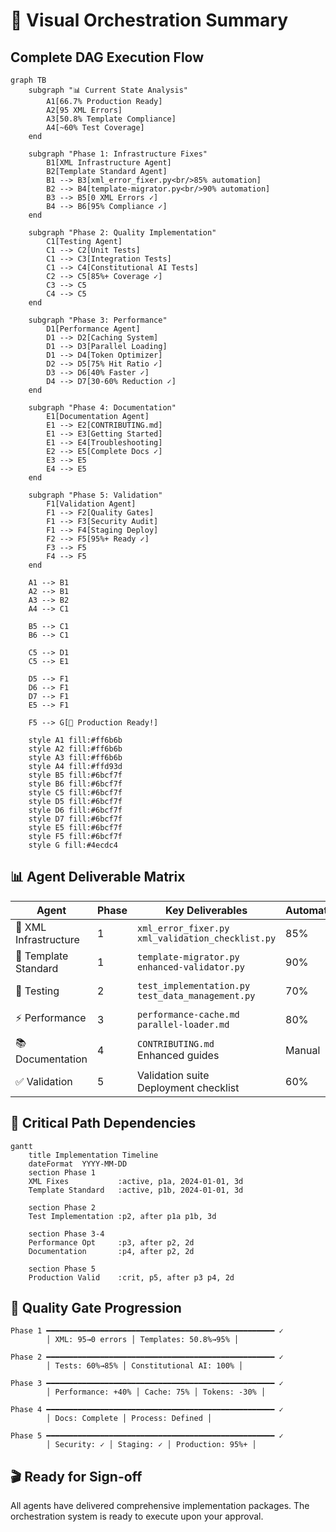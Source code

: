 # 🎨 Visual Orchestration Summary

## Complete DAG Execution Flow

```mermaid
graph TB
    subgraph "📊 Current State Analysis"
        A1[66.7% Production Ready]
        A2[95 XML Errors]
        A3[50.8% Template Compliance]
        A4[~60% Test Coverage]
    end

    subgraph "Phase 1: Infrastructure Fixes"
        B1[XML Infrastructure Agent]
        B2[Template Standard Agent]
        B1 --> B3[xml_error_fixer.py<br/>85% automation]
        B2 --> B4[template-migrator.py<br/>90% automation]
        B3 --> B5[0 XML Errors ✓]
        B4 --> B6[95% Compliance ✓]
    end

    subgraph "Phase 2: Quality Implementation"
        C1[Testing Agent]
        C1 --> C2[Unit Tests]
        C1 --> C3[Integration Tests]
        C1 --> C4[Constitutional AI Tests]
        C2 --> C5[85%+ Coverage ✓]
        C3 --> C5
        C4 --> C5
    end

    subgraph "Phase 3: Performance"
        D1[Performance Agent]
        D1 --> D2[Caching System]
        D1 --> D3[Parallel Loading]
        D1 --> D4[Token Optimizer]
        D2 --> D5[75% Hit Ratio ✓]
        D3 --> D6[40% Faster ✓]
        D4 --> D7[30-60% Reduction ✓]
    end

    subgraph "Phase 4: Documentation"
        E1[Documentation Agent]
        E1 --> E2[CONTRIBUTING.md]
        E1 --> E3[Getting Started]
        E1 --> E4[Troubleshooting]
        E2 --> E5[Complete Docs ✓]
        E3 --> E5
        E4 --> E5
    end

    subgraph "Phase 5: Validation"
        F1[Validation Agent]
        F1 --> F2[Quality Gates]
        F1 --> F3[Security Audit]
        F1 --> F4[Staging Deploy]
        F2 --> F5[95%+ Ready ✓]
        F3 --> F5
        F4 --> F5
    end

    A1 --> B1
    A2 --> B1
    A3 --> B2
    A4 --> C1

    B5 --> C1
    B6 --> C1
    
    C5 --> D1
    C5 --> E1
    
    D5 --> F1
    D6 --> F1
    D7 --> F1
    E5 --> F1
    
    F5 --> G[🎯 Production Ready!]

    style A1 fill:#ff6b6b
    style A2 fill:#ff6b6b
    style A3 fill:#ff6b6b
    style A4 fill:#ffd93d
    style B5 fill:#6bcf7f
    style B6 fill:#6bcf7f
    style C5 fill:#6bcf7f
    style D5 fill:#6bcf7f
    style D6 fill:#6bcf7f
    style D7 fill:#6bcf7f
    style E5 fill:#6bcf7f
    style F5 fill:#6bcf7f
    style G fill:#4ecdc4
```

## 📊 Agent Deliverable Matrix

| **Agent** | **Phase** | **Key Deliverables** | **Automation** | **Timeline** |
|-----------|-----------|---------------------|----------------|--------------|
| 🤖 XML Infrastructure | 1 | `xml_error_fixer.py`<br/>`xml_validation_checklist.py` | 85% | Days 1-3 |
| 🎨 Template Standard | 1 | `template-migrator.py`<br/>`enhanced-validator.py` | 90% | Days 1-3 |
| 🧪 Testing | 2 | `test_implementation.py`<br/>`test_data_management.py` | 70% | Days 4-6 |
| ⚡ Performance | 3 | `performance-cache.md`<br/>`parallel-loader.md` | 80% | Days 7-8 |
| 📚 Documentation | 4 | `CONTRIBUTING.md`<br/>Enhanced guides | Manual | Days 7-8 |
| ✅ Validation | 5 | Validation suite<br/>Deployment checklist | 60% | Days 9-10 |

## 🎯 Critical Path Dependencies

```mermaid
gantt
    title Implementation Timeline
    dateFormat  YYYY-MM-DD
    section Phase 1
    XML Fixes           :active, p1a, 2024-01-01, 3d
    Template Standard   :active, p1b, 2024-01-01, 3d
    
    section Phase 2
    Test Implementation :p2, after p1a p1b, 3d
    
    section Phase 3-4
    Performance Opt     :p3, after p2, 2d
    Documentation       :p4, after p2, 2d
    
    section Phase 5
    Production Valid    :crit, p5, after p3 p4, 2d
```

## 🚦 Quality Gate Progression

```
Phase 1 ━━━━━━━━━━━━━━━━━━━━━━━━━━━━━━━━━━━━━━━━━━━━━━━━━━━ ✓
        │ XML: 95→0 errors │ Templates: 50.8%→95% │
        
Phase 2 ━━━━━━━━━━━━━━━━━━━━━━━━━━━━━━━━━━━━━━━━━━━━━━━━━━━ ✓
        │ Tests: 60%→85% │ Constitutional AI: 100% │
        
Phase 3 ━━━━━━━━━━━━━━━━━━━━━━━━━━━━━━━━━━━━━━━━━━━━━━━━━━━ ✓
        │ Performance: +40% │ Cache: 75% │ Tokens: -30% │
        
Phase 4 ━━━━━━━━━━━━━━━━━━━━━━━━━━━━━━━━━━━━━━━━━━━━━━━━━━━ ✓
        │ Docs: Complete │ Process: Defined │
        
Phase 5 ━━━━━━━━━━━━━━━━━━━━━━━━━━━━━━━━━━━━━━━━━━━━━━━━━━━ ✓
        │ Security: ✓ │ Staging: ✓ │ Production: 95%+ │
```

## 🎬 Ready for Sign-off

All agents have delivered comprehensive implementation packages. The orchestration system is ready to execute upon your approval.